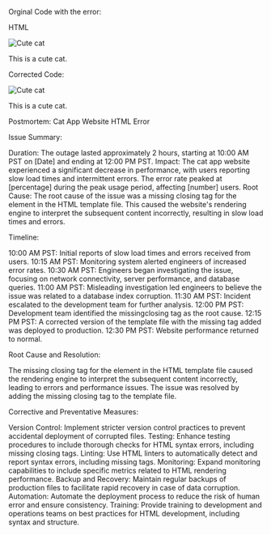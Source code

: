 Orginal Code with the error:

HTML
<!DOCTYPE html>
<html>
<head>
    <title>Cat App</title>
    <link rel="stylesheet" href="styles.css">
<body>
    <div class="cat-container">
        <img src="cat1.jpg" alt="Cute cat">
        <p>This is a cute cat.</p>
    </div>
</body>
</html>

Corrected Code:

<!DOCTYPE html>
<html>
<head>
    <title>Cat App</title>
    <link rel="stylesheet" href="styles.css">
</head>
<body>
    <div class="cat-container">
        <img src="cat1.jpg" alt="Cute cat">
        <p>This is a cute cat.</p>
    </div>
</body>
</html>


Postmortem: Cat App Website HTML Error

Issue Summary:

Duration: The outage lasted approximately 2 hours, starting at 10:00 AM PST on [Date] and ending at 12:00 PM PST.
Impact: The cat app website experienced a significant decrease in performance, with users reporting slow load times and intermittent errors. The error rate peaked at [percentage] during the peak usage period, affecting [number] users.
Root Cause: The root cause of the issue was a missing closing tag for the <head> element in the HTML template file. This caused the website's rendering engine to interpret the subsequent content incorrectly, resulting in slow load times and errors.


Timeline:

10:00 AM PST: Initial reports of slow load times and errors received from users.
10:15 AM PST: Monitoring system alerted engineers of increased error rates.
10:30 AM PST: Engineers began investigating the issue, focusing on network connectivity, server performance, and database queries.
11:00 AM PST: Misleading investigation led engineers to believe the issue was related to a database index corruption.
11:30 AM PST: Incident escalated to the development team for further analysis.
12:00 PM PST: Development team identified the missing<head>closing tag as the root cause.
12:15 PM PST: A corrected version of the template file with the missing tag added was deployed to production.
12:30 PM PST: Website performance returned to normal.

Root Cause and Resolution:

The missing closing tag for the <head> element in the HTML template file caused the rendering engine to interpret the subsequent content incorrectly, leading to errors and performance issues. The issue was resolved by adding the missing closing tag to the template file.

Corrective and Preventative Measures:

Version Control: Implement stricter version control practices to prevent accidental deployment of corrupted files.
Testing: Enhance testing procedures to include thorough checks for HTML syntax errors, including missing closing tags.
Linting: Use HTML linters to automatically detect and report syntax errors, including missing tags.
Monitoring: Expand monitoring capabilities to include specific metrics related to HTML rendering performance.
Backup and Recovery: Maintain regular backups of production files to facilitate rapid recovery in case of data corruption.
Automation: Automate the deployment process to reduce the risk of human error and ensure consistency.
Training: Provide training to development and operations teams on best practices for HTML development, including syntax and structure.
